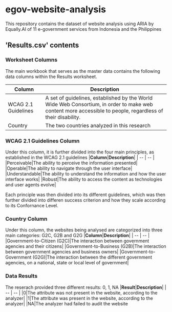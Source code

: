 # egov-website-analysis

This repository contains the dataset of website analysis using ARIA by Equally.AI of 11 e-government services from Indonesia and the Philippines 

## 'Results.csv' contents ##
### Worksheet Columns ###
The main workbook that serves as the master data contains the following data columns within the Results worksheet. 

|**Column**|**Description**|
| -- | -- |
|WCAG 2.1 Guidelines | A set of guidelines, established by the World Wide Web Consortium, in order to make web content more accessible to people, regardless of their disability.|
|Country | The two countries analyzed in this research|

### WCAG 2.1 Guidelines Column ###
Under this column, it is further divided into the four main principles, as established in the WCAG 2.1 guidelines
|**Column**|**Description**|
| -- | -- | 
|Perceivable|The ability to perceive the information presented|
|Operable|The ability to navigate through the user interface|
|Understandable|The ability to understand the information and how the user interface works|
|Robust|The ability to access the content as technologies and user agents evolve|

Each principle was then divided into its different guidelines, which was then further divided into differen success criterion and how they scale according to its Confornance Level. 

### Country Column ###
Under this column, the websites being analysed are categorized into three main categories: G2C, G2B and G2G
|**Column**|**Description**|
| -- | -- | 
|Government-to-Citizen (G2C)|The interaction between government agencies and their citizens|
|Government-to-Business (G2B)|The interaction between government agencies and business owners|
|Government-to-Government (G2G)|The interaction between the different government agencies, on a national, state or local level of government|

### Data Results ###
The reserach provided three different results: 0, 1, NA
|**Result**|**Description**|
| -- | -- | 
|0|The attribute was not present in the website, according to the analyzer|
|1|The attribute was present in the website, according to the analyzer|
|NA|The analyzer had failed to audit the website

